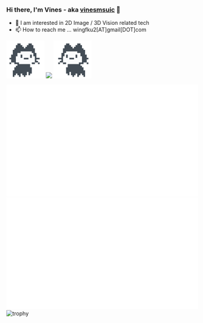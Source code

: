 ### Hi there, I'm Vines - aka [vinesmsuic](https://vinesmsuic.github.io/about/) 👋
- 🌱 I am interested in 2D Image / 3D Vision related tech
- 📫 How to reach me ... wingfku2[AT]gmail[DOT]com

<p float="left">
<img src="https://raw.githubusercontent.com/vinesmsuic/my-github-stats/master/111-hflip.gif" width="100" height="100">
<img src="https://komarev.com/ghpvc/?username=vinesmsuic&color=blueviolet">
<img src="https://raw.githubusercontent.com/vinesmsuic/my-github-stats/master/111.gif" width="100" height="100">
</p>





![](https://raw.githubusercontent.com/vinesmsuic/my-github-stats/master/generated/overview.svg#gh-dark-mode-only)
![](https://raw.githubusercontent.com/vinesmsuic/my-github-stats/master/generated/languages.svg#gh-dark-mode-only)
![trophy](https://github-profile-trophy.vercel.app/?username=vinesmsuic&theme=onedark&no-bg=true)


